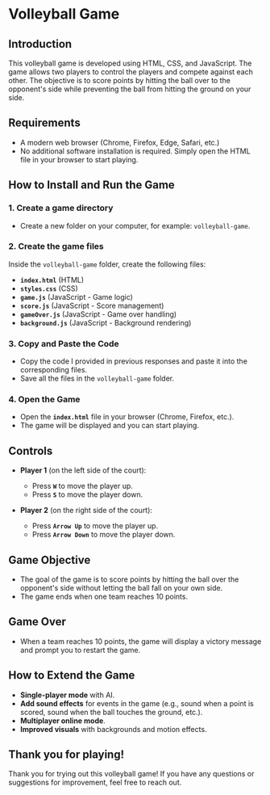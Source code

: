 # Volleyball Game

## Introduction
This volleyball game is developed using HTML, CSS, and JavaScript. The game allows two players to control the players and compete against each other. The objective is to score points by hitting the ball over to the opponent's side while preventing the ball from hitting the ground on your side.

## Requirements
- A modern web browser (Chrome, Firefox, Edge, Safari, etc.)
- No additional software installation is required. Simply open the HTML file in your browser to start playing.

## How to Install and Run the Game

### 1. Create a game directory
- Create a new folder on your computer, for example: `volleyball-game`.

### 2. Create the game files
Inside the `volleyball-game` folder, create the following files:
- **`index.html`** (HTML)
- **`styles.css`** (CSS)
- **`game.js`** (JavaScript - Game logic)
- **`score.js`** (JavaScript - Score management)
- **`gameOver.js`** (JavaScript - Game over handling)
- **`background.js`** (JavaScript - Background rendering)

### 3. Copy and Paste the Code
- Copy the code I provided in previous responses and paste it into the corresponding files.
- Save all the files in the `volleyball-game` folder.

### 4. Open the Game
- Open the **`index.html`** file in your browser (Chrome, Firefox, etc.).
- The game will be displayed and you can start playing.

## Controls

- **Player 1** (on the left side of the court):
  - Press **`W`** to move the player up.
  - Press **`S`** to move the player down.
  
- **Player 2** (on the right side of the court):
  - Press **`Arrow Up`** to move the player up.
  - Press **`Arrow Down`** to move the player down.

## Game Objective
- The goal of the game is to score points by hitting the ball over the opponent's side without letting the ball fall on your own side.
- The game ends when one team reaches 10 points.

## Game Over
- When a team reaches 10 points, the game will display a victory message and prompt you to restart the game.

## How to Extend the Game

- **Single-player mode** with AI.
- **Add sound effects** for events in the game (e.g., sound when a point is scored, sound when the ball touches the ground, etc.).
- **Multiplayer online mode**.
- **Improved visuals** with backgrounds and motion effects.

## Thank you for playing!
Thank you for trying out this volleyball game! If you have any questions or suggestions for improvement, feel free to reach out.

